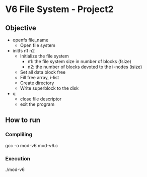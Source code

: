 # V6 File System - Project2
## Objective
- openfs file_name
	- Open file system
- initfs n1 n2
	- Initialize the file system
		- n1: the file system size in number of blocks (fsize)
		- n2: the number of blocks devoted to the i-nodes (isize)
	- Set all data block free
	- Fill free array, i-list
	- Create directory
	- Write superblock to the disk
- q
	- close file descriptor
	- exit the program
## How to run
### Compliling
gcc -o mod-v6 mod-v6.c
### Execution
./mod-v6